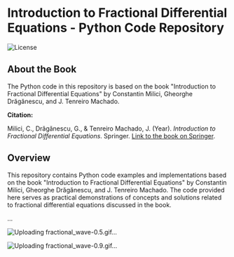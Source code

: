 # Introduction to Fractional Differential Equations - Python Code Repository

![License](https://img.shields.io/badge/license-MIT-blue.svg)

## About the Book

The Python code in this repository is based on the book "Introduction to Fractional Differential Equations" by Constantin Milici, Gheorghe Drăgănescu, and J. Tenreiro Machado.

**Citation:**

Milici, C., Drăgănescu, G., & Tenreiro Machado, J. (Year). *Introduction to Fractional Differential Equations*. Springer. [Link to the book on Springer](https://link.springer.com/book/10.1007/978-3-030-00895-6).



## Overview

This repository contains Python code examples and implementations based on the book "Introduction to Fractional Differential Equations" by Constantin Milici, Gheorghe Drăgănescu, and J. Tenreiro Machado. The code provided here serves as practical demonstrations of concepts and solutions related to fractional differential equations discussed in the book.

...

![Uploading fractional_wave-0.5.gif…]()

![Uploading fractional_wave-0.9.gif…]()

